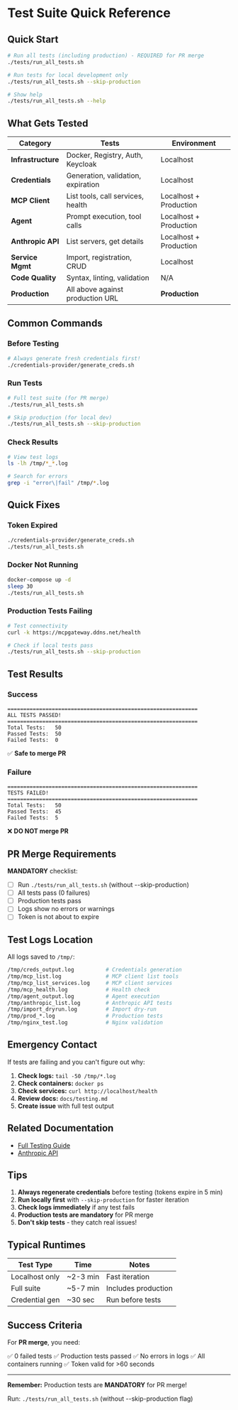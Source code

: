 # Test Suite Quick Reference

## Quick Start

```bash
# Run all tests (including production) - REQUIRED for PR merge
./tests/run_all_tests.sh

# Run tests for local development only
./tests/run_all_tests.sh --skip-production

# Show help
./tests/run_all_tests.sh --help
```

## What Gets Tested

| Category | Tests | Environment |
|----------|-------|-------------|
| **Infrastructure** | Docker, Registry, Auth, Keycloak | Localhost |
| **Credentials** | Generation, validation, expiration | Localhost |
| **MCP Client** | List tools, call services, health | Localhost + Production |
| **Agent** | Prompt execution, tool calls | Localhost + Production |
| **Anthropic API** | List servers, get details | Localhost + Production |
| **Service Mgmt** | Import, registration, CRUD | Localhost |
| **Code Quality** | Syntax, linting, validation | N/A |
| **Production** | All above against production URL | **Production** |

## Common Commands

### Before Testing
```bash
# Always generate fresh credentials first!
./credentials-provider/generate_creds.sh
```

### Run Tests
```bash
# Full test suite (for PR merge)
./tests/run_all_tests.sh

# Skip production (for local dev)
./tests/run_all_tests.sh --skip-production
```

### Check Results
```bash
# View test logs
ls -lh /tmp/*_*.log

# Search for errors
grep -i "error\|fail" /tmp/*.log
```

## Quick Fixes

### Token Expired
```bash
./credentials-provider/generate_creds.sh
./tests/run_all_tests.sh
```

### Docker Not Running
```bash
docker-compose up -d
sleep 30
./tests/run_all_tests.sh
```

### Production Tests Failing
```bash
# Test connectivity
curl -k https://mcpgateway.ddns.net/health

# Check if local tests pass
./tests/run_all_tests.sh --skip-production
```

## Test Results

### Success
```
============================================================
ALL TESTS PASSED!
============================================================
Total Tests:   50
Passed Tests:  50
Failed Tests:  0
```
✅ **Safe to merge PR**

### Failure
```
============================================================
TESTS FAILED!
============================================================
Total Tests:   50
Passed Tests:  45
Failed Tests:  5
```
❌ **DO NOT merge PR**

## PR Merge Requirements

**MANDATORY** checklist:

- [ ] Run `./tests/run_all_tests.sh` (without --skip-production)
- [ ] All tests pass (0 failures)
- [ ] Production tests pass
- [ ] Logs show no errors or warnings
- [ ] Token is not about to expire

## Test Logs Location

All logs saved to `/tmp/`:

```bash
/tmp/creds_output.log          # Credentials generation
/tmp/mcp_list.log              # MCP client list tools
/tmp/mcp_list_services.log     # MCP client services
/tmp/mcp_health.log            # Health check
/tmp/agent_output.log          # Agent execution
/tmp/anthropic_list.log        # Anthropic API tests
/tmp/import_dryrun.log         # Import dry-run
/tmp/prod_*.log                # Production tests
/tmp/nginx_test.log            # Nginx validation
```

## Emergency Contact

If tests are failing and you can't figure out why:

1. **Check logs:** `tail -50 /tmp/*.log`
2. **Check containers:** `docker ps`
3. **Check services:** `curl http://localhost/health`
4. **Review docs:** `docs/testing.md`
5. **Create issue** with full test output

## Related Documentation

- [Full Testing Guide](../docs/testing.md)
- [Anthropic API](../docs/anthropic_registry_api.md)

## Tips

1. **Always regenerate credentials** before testing (tokens expire in 5 min)
2. **Run locally first** with `--skip-production` for faster iteration
3. **Check logs immediately** if any test fails
4. **Production tests are mandatory** for PR merge
5. **Don't skip tests** - they catch real issues!

## Typical Runtimes

| Test Type | Time | Notes |
|-----------|------|-------|
| Localhost only | ~2-3 min | Fast iteration |
| Full suite | ~5-7 min | Includes production |
| Credential gen | ~30 sec | Run before tests |

## Success Criteria

For **PR merge**, you need:

✅ 0 failed tests
✅ Production tests passed
✅ No errors in logs
✅ All containers running
✅ Token valid for >60 seconds

---

**Remember:** Production tests are **MANDATORY** for PR merge!

Run: `./tests/run_all_tests.sh` (without --skip-production flag)
